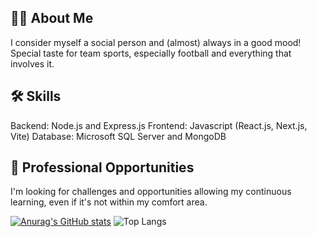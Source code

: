 ## 👦🏻 About Me
I consider myself a social person and (almost) always in a good mood! Special taste for team sports, especially football and everything that involves it.

## 🛠️ Skills
Backend: Node.js and Express.js
Frontend: Javascript (React.js, Next.js, Vite)
Database: Microsoft SQL Server and MongoDB

## 💼 Professional Opportunities
I'm looking for challenges and opportunities allowing my continuous learning, even if it's not within my comfort area.

[![Anurag's GitHub stats](https://github-readme-stats.vercel.app/api?username=hreis00&show_icons=true&theme=radical)](https://github.com/anuraghazra/github-readme-stats)
![Top Langs](https://github-readme-stats.vercel.app/api/top-langs/?username=hreis00&layout=compact)
<!--
**hreis00/hreis00** is a ✨ _special_ ✨ repository because its `README.md` (this file) appears on your GitHub profile.

Here are some ideas to get you started:

- 🔭 I’m currently working on ...
- 🌱 I’m currently learning ...
- 👯 I’m looking to collaborate on ...
- 🤔 I’m looking for help with ...
- 💬 Ask me about ...
- 📫 How to reach me: ...
- 😄 Pronouns: ...
- ⚡ Fun fact: ...
-->

